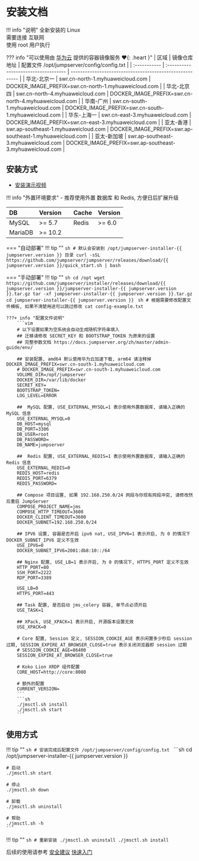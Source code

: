 # 安装文档

!!! info "说明"
    全新安装的 Linux  
    需要连接 互联网  
    使用 root 用户执行  

??? info "可以使用由 [华为云](https://www.huaweicloud.com/) 提供的容器镜像服务 :heart:{: .heart }"
    | 区域          | 镜像仓库地址                         | 配置文件 /opt/jumpserver/config/config.txt                |
    | :----------- | :----------------------------------- | -------------------------------------------------------- |
    | 华北-北京一   | swr.cn-north-1.myhuaweicloud.com     | DOCKER_IMAGE_PREFIX=swr.cn-north-1.myhuaweicloud.com     |
    | 华北-北京四   | swr.cn-north-4.myhuaweicloud.com     | DOCKER_IMAGE_PREFIX=swr.cn-north-4.myhuaweicloud.com     |
    | 华南-广州     | swr.cn-south-1.myhuaweicloud.com     | DOCKER_IMAGE_PREFIX=swr.cn-south-1.myhuaweicloud.com     |
    | 华东-上海一   | swr.cn-east-3.myhuaweicloud.com      | DOCKER_IMAGE_PREFIX=swr.cn-east-3.myhuaweicloud.com      |
    | 亚太-香港     | swr.ap-southeast-1.myhuaweicloud.com | DOCKER_IMAGE_PREFIX=swr.ap-southeast-1.myhuaweicloud.com |
    | 亚太-新加坡   | swr.ap-southeast-3.myhuaweicloud.com | DOCKER_IMAGE_PREFIX=swr.ap-southeast-3.myhuaweicloud.com |

## 安装方式

- [安装演示视频](https://www.bilibili.com/video/bv19a4y1i7i9)

!!! info "外置环境要求"
    - 推荐使用外置 数据库 和 Redis, 方便日后扩展升级

| DB      | Version |    | Cache | Version |
| :------ | :------ | :- | :---- | :------ |
| MySQL   | >= 5.7  |    | Redis | >= 6.0  |
| MariaDB | >= 10.2 |    |       |         |

=== "自动部署"
    !!! tip ""
        ```sh
        # 默认会安装到 /opt/jumpserver-installer-{{ jumpserver.version }} 目录
        curl -sSL https://github.com/jumpserver/jumpserver/releases/download/{{ jumpserver.version }}/quick_start.sh | bash
        ```

=== "手动部署"
    !!! tip ""
        ```sh
        cd /opt
        wget https://github.com/jumpserver/installer/releases/download/{{ jumpserver.version }}/jumpserver-installer-{{ jumpserver.version }}.tar.gz
        tar -xf jumpserver-installer-{{ jumpserver.version }}.tar.gz
        cd jumpserver-installer-{{ jumpserver.version }}
        ```
        ```sh
        # 根据需要修改配置文件模板, 如果不清楚用途可以跳过修改
        cat config-example.txt
        ```

    ???+ info "配置文件说明"
        ```vim
        # 以下设置如果为空系统会自动生成随机字符串填入
        ## 迁移请修改 SECRET_KEY 和 BOOTSTRAP_TOKEN 为原来的设置
        ## 完整参数文档 https://docs.jumpserver.org/zh/master/admin-guide/env/

        ## 安装配置, amd64 默认使用华为云加速下载, arm64 请注释掉 DOCKER_IMAGE_PREFIX=swr.cn-south-1.myhuaweicloud.com
        # DOCKER_IMAGE_PREFIX=swr.cn-south-1.myhuaweicloud.com
        VOLUME_DIR=/opt/jumpserver
        DOCKER_DIR=/var/lib/docker
        SECRET_KEY=
        BOOTSTRAP_TOKEN=
        LOG_LEVEL=ERROR

        ##  MySQL 配置, USE_EXTERNAL_MYSQL=1 表示使用外置数据库, 请输入正确的 MySQL 信息
        USE_EXTERNAL_MYSQL=0
        DB_HOST=mysql
        DB_PORT=3306
        DB_USER=root
        DB_PASSWORD=
        DB_NAME=jumpserver

        ##  Redis 配置, USE_EXTERNAL_REDIS=1 表示使用外置数据库, 请输入正确的 Redis 信息
        USE_EXTERNAL_REDIS=0
        REDIS_HOST=redis
        REDIS_PORT=6379
        REDIS_PASSWORD=

        ## Compose 项目设置, 如果 192.168.250.0/24 网段与你现有网段冲突, 请修改然后重启 JumpServer
        COMPOSE_PROJECT_NAME=jms
        COMPOSE_HTTP_TIMEOUT=3600
        DOCKER_CLIENT_TIMEOUT=3600
        DOCKER_SUBNET=192.168.250.0/24

        ## IPV6 设置, 容器是否开启 ipv6 nat, USE_IPV6=1 表示开启, 为 0 的情况下 DOCKER_SUBNET_IPV6 定义不生效
        USE_IPV6=0
        DOCKER_SUBNET_IPV6=2001:db8:10::/64

        ## Nginx 配置, USE_LB=1 表示开启, 为 0 的情况下, HTTPS_PORT 定义不生效
        HTTP_PORT=80
        SSH_PORT=2222
        RDP_PORT=3389

        USE_LB=0
        HTTPS_PORT=443

        ## Task 配置, 是否启动 jms_celery 容器, 单节点必须开启
        USE_TASK=1

        ## XPack, USE_XPACK=1 表示开启, 开源版本设置无效
        USE_XPACK=0

        # Core 配置, Session 定义, SESSION_COOKIE_AGE 表示闲置多少秒后 session 过期, SESSION_EXPIRE_AT_BROWSER_CLOSE=true 表示关闭浏览器即 session 过期
        # SESSION_COOKIE_AGE=86400
        SESSION_EXPIRE_AT_BROWSER_CLOSE=true

        # Koko Lion XRDP 组件配置
        CORE_HOST=http://core:8080

        # 额外的配置
        CURRENT_VERSION=
        ```
        ```sh
        ./jmsctl.sh install
        ./jmsctl.sh start
        ```


## 使用方式

!!! tip ""
    ```sh
    # 安装完成后配置文件 /opt/jumpserver/config/config.txt
    ```
    ```sh
    cd /opt/jumpserver-installer-{{ jumpserver.version }}

    # 启动
    ./jmsctl.sh start

    # 停止
    ./jmsctl.sh down

    # 卸载
    ./jmsctl.sh uninstall

    # 帮助
    ./jmsctl.sh -h
    ```

!!! tip ""
    ```sh
    # 重新安装
    ./jmsctl.sh uninstall
    ./jmsctl.sh install
    ```

后续的使用请参考 [安全建议](install_security.md) [快速入门](../../admin-guide/quick_start/)  
